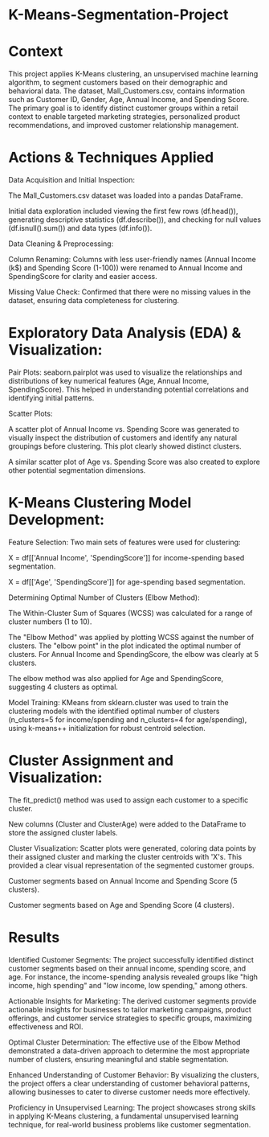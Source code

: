 # K-Means-Segmentation-Project

# Context
This project applies K-Means clustering, an unsupervised machine learning algorithm, to segment customers based on their demographic and behavioral data. The dataset, Mall_Customers.csv, contains information such as Customer ID, Gender, Age, Annual Income, and Spending Score. The primary goal is to identify distinct customer groups within a retail context to enable targeted marketing strategies, personalized product recommendations, and improved customer relationship management.

# Actions & Techniques Applied
Data Acquisition and Initial Inspection:

The Mall_Customers.csv dataset was loaded into a pandas DataFrame.

Initial data exploration included viewing the first few rows (df.head()), generating descriptive statistics (df.describe()), and checking for null values (df.isnull().sum()) and data types (df.info()).

Data Cleaning & Preprocessing:

Column Renaming: Columns with less user-friendly names (Annual Income (k$) and Spending Score (1-100)) were renamed to Annual Income and SpendingScore for clarity and easier access.

Missing Value Check: Confirmed that there were no missing values in the dataset, ensuring data completeness for clustering.

# Exploratory Data Analysis (EDA) & Visualization:

Pair Plots: seaborn.pairplot was used to visualize the relationships and distributions of key numerical features (Age, Annual Income, SpendingScore). This helped in understanding potential correlations and identifying initial patterns.

Scatter Plots:

A scatter plot of Annual Income vs. Spending Score was generated to visually inspect the distribution of customers and identify any natural groupings before clustering. This plot clearly showed distinct clusters.

A similar scatter plot of Age vs. Spending Score was also created to explore other potential segmentation dimensions.

# K-Means Clustering Model Development:

Feature Selection: Two main sets of features were used for clustering:

X = df[['Annual Income', 'SpendingScore']] for income-spending based segmentation.

X = df[['Age', 'SpendingScore']] for age-spending based segmentation.

Determining Optimal Number of Clusters (Elbow Method):

The Within-Cluster Sum of Squares (WCSS) was calculated for a range of cluster numbers (1 to 10).

The "Elbow Method" was applied by plotting WCSS against the number of clusters. The "elbow point" in the plot indicated the optimal number of clusters. For Annual Income and SpendingScore, the elbow was clearly at 5 clusters.

The elbow method was also applied for Age and SpendingScore, suggesting 4 clusters as optimal.

Model Training: KMeans from sklearn.cluster was used to train the clustering models with the identified optimal number of clusters (n_clusters=5 for income/spending and n_clusters=4 for age/spending), using k-means++ initialization for robust centroid selection.

# Cluster Assignment and Visualization:

The fit_predict() method was used to assign each customer to a specific cluster.

New columns (Cluster and ClusterAge) were added to the DataFrame to store the assigned cluster labels.

Cluster Visualization: Scatter plots were generated, coloring data points by their assigned cluster and marking the cluster centroids with 'X's. This provided a clear visual representation of the segmented customer groups.

Customer segments based on Annual Income and Spending Score (5 clusters).

Customer segments based on Age and Spending Score (4 clusters).

# Results
Identified Customer Segments: The project successfully identified distinct customer segments based on their annual income, spending score, and age. For instance, the income-spending analysis revealed groups like "high income, high spending" and "low income, low spending," among others.

Actionable Insights for Marketing: The derived customer segments provide actionable insights for businesses to tailor marketing campaigns, product offerings, and customer service strategies to specific groups, maximizing effectiveness and ROI.

Optimal Cluster Determination: The effective use of the Elbow Method demonstrated a data-driven approach to determine the most appropriate number of clusters, ensuring meaningful and stable segmentation.

Enhanced Understanding of Customer Behavior: By visualizing the clusters, the project offers a clear understanding of customer behavioral patterns, allowing businesses to cater to diverse customer needs more effectively.

Proficiency in Unsupervised Learning: The project showcases strong skills in applying K-Means clustering, a fundamental unsupervised learning technique, for real-world business problems like customer segmentation.
